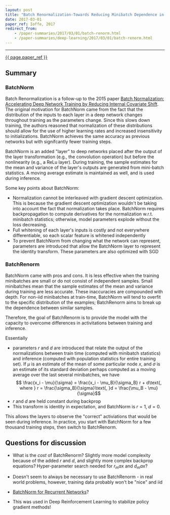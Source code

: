 ```yaml
---
layout: post
title: "Batch Renormalization-Towards Reducing Minibatch Dependence in Batch-Normalized Models"
date: 2017-03-01
paper_ref: Ioffe, 2017
redirect_from:
    - /paper-summaries/2017/03/01/batch-renorm.html
    - /paper-summaries/deep-learning/2017/03/01/batch-renorm.html
---
```


<script type="text/x-mathjax-config">
MathJax.Hub.Config({
  TeX: { equationNumbers: { autoNumber: "AMS" } },
  tex2jax: {inlineMath: [['$','$'], ['\\(','\\)']]}
});
</script>

<script type="text/javascript" async
  src="https://cdn.mathjax.org/mathjax/latest/MathJax.js?config=TeX-MML-AM_CHTML">
</script> 
---

[{{ page.paper_ref }}](https://arxiv.org/abs/1702.03275)

## Summary

### BatchNorm

Batch Renormalization is a follow-up to the 2015 paper [Batch Normalization: Accelerating Deep Network Training by Reducing Internal Covariate Shift](https://arxiv.org/pdf/1502.03167.pdf). The original motivation for BatchNorm came from the fact that the distribution of the inputs to each layer in a deep network changes throughout training as the parameters change. Since this slows down training, the authors reasoned that normalization of these distributions should allow for the use of higher learning rates and increased insensitivity to initializations. BatchNorm achieves the same accuracy as previous networks but with signifcantly fewer training steps.

BatchNorm is an added "layer" to deep networks placed after the output of the layer transformation (e.g., the convolution operation) but before the nonlinearity (e.g., a ReLu layer). During training, the sample estimates for the mean and variance of the layer's outputs are generated from mini-batch statistics. A moving average estimate is maintained as well, and is used during inference.

Some key points about BatchNorm:

* Normalization cannot be interleaved with gradient descent optimization. This is because the gradient descent optimization wouldn't be taking into account the fact that normalization takes place. BatchNorm requires backpropagation to compute derivatives for the normalization w.r.t. minibatch statistics; otherwise, model parameters explode without the loss decreasing.
* Full whitening of each layer's inputs is costly and not everywhere differentiable, so each scalar feature is whitened independently
* To prevent BatchNorm from changing what the network can represent, parameters are introduced that allow the BatchNorm layer to represent the identity transform. These parameters are also optimized with SGD

### BatchRenorm

BatchNorm came with pros and cons. It is less effective when the training minibatches are small or do not consist of independent samples. Small minibatches mean that the sample estimates of the mean and variance during training are less accurate. These inaccuracies are compounded with depth. For non-iid minibatches at train-time, BatchNorm will tend to overfit to the specific distribution of the examples; BatchRenorm aims to break up the dependence between similar samples.

Therefore, the goal of BatchRenorm is to provide the model with the capacity to overcome differences in activitations between training and inference. 

Essentially

* parameters $r$ and $d$ are introduced that relate the output of the normalizations between train time (computed with minibatch statistics) and inference (computed with population statistics for entire training set). If $\mu$ is an estimate of the mean of some particular node $x$, and $\sigma$ is an estimate of its standard deviation perhaps computed as a moving average over the last several minibatches, we have $$ \frac{x_i - \mu}{\sigma} = \frac{x_i - \mu_B}{\sigma_B} r + d\text{, where } r = \frac{\sigma_B}{\sigma}\text{,  }d = \frac{\mu_B - \mu}{\sigma}$$
* $r$ and $d$ are held constant during backprop
* This transform is identity in expectation, and BatchNorm is $r = 1$, $d = 0$.

This allows the layers to observe the "correct" activiations that would be seen during inference. In practice, you start with BatchNorm for a few thousand training steps, then switch to BatchRenorm.

## Questions for discussion

* What is the *cost* of BatchRenorm? Slightly more model complexity because of the added $r$ and $d$, and slightly more complex backprop equations? Hyper-parameter search needed for $r_max$ and $d_max$?

* Doesn't seem to always be necessary to use BatchRenorm - in real world problems, however, training data probably won't be "nice" and iid

* [BatchNorm for Recurrent Networks](https://arxiv.org/abs/1603.09025)? 

* This was used in Deep Reinforcement Learning to stabilize policy gradient methods! 